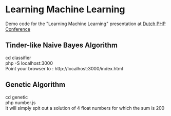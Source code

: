 # Learning Machine Learning
Demo code for the "Learning Machine Learning" presentation at [Dutch PHP Conference](https://phpconference.nl/)

## Tinder-like Naive Bayes Algorithm
cd classifier   
php -S localhost:3000   
Point your browser to : http://localhost:3000/index.html

## Genetic Algorithm
cd genetic   
php number.js   
It will simply spit out a solution of 4 float numbers for which the sum is 200
